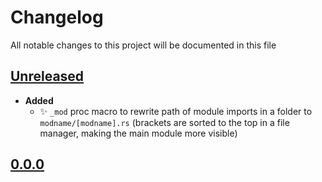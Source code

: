 # Changelog
All notable changes to this project will be documented in this file

[unreleased]: https://github.com/eugenesvk/DUMMY/compare/0.0.0...HEAD
## [Unreleased]
<!-- - __Added__ -->
  <!-- + :sparkles:  -->
  <!-- new features -->
<!-- - __Changed__ -->
  <!-- +   -->
  <!-- changes in existing functionality -->
<!-- - __Fixed__ -->
  <!-- + :beetle:  -->
  <!-- bug fixes -->
<!-- - __Deprecated__ -->
  <!-- + :poop:  -->
  <!-- soon-to-be removed features -->
<!-- - __Removed__ -->
  <!-- + :wastebasket:  -->
  <!-- now removed features -->
<!-- - __Security__ -->
  <!-- + :lock:  -->
  <!-- vulnerabilities -->

- __Added__
  + ✨ `_mod` proc macro to rewrite path of module imports in a folder to `modname/[modname].rs` (brackets are sorted to the top in a file manager, making the main module more visible)

[0.0.0]: https://github.com/eugenesvk/DUMMY/releases/tag/0.0.0
## [0.0.0]
